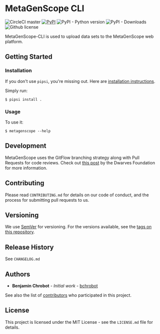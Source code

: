 # MetaGenScope CLI

![CircleCI master](https://img.shields.io/circleci/project/github/LongTailBio/python-metagenscope/master.svg)
[![PyPI](https://img.shields.io/pypi/v/metagenscope.svg)](https://pypi.org/project/metagenscope/)
![PyPI - Python version](https://img.shields.io/pypi/pyversions/Django.svg)
![PyPI - Downloads](https://img.shields.io/pypi/dm/metagenscope.svg)
![Github license](https://img.shields.io/github/license/longtailbio/python-metagenscope.svg)

MetaGenScope-CLI is used to upload data sets to the MetaGenScope web platform.

## Getting Started

### Installation

If you don't use `pipsi`, you're missing out.
Here are [installation instructions](https://github.com/mitsuhiko/pipsi#readme).

Simply run:

    $ pipsi install .


### Usage

To use it:

    $ metagenscope --help

## Development

MetaGenScope uses the GitFlow branching strategy along with Pull Requests for code reviews. Check out [this post](https://devblog.dwarvesf.com/post/git-best-practices/) by the Dwarves Foundation for more information.

## Contributing

Please read `CONTRIBUTING.md` for details on our code of conduct, and the process for submitting pull requests to us.

## Versioning

We use [SemVer](http://semver.org/) for versioning. For the versions available, see the [tags on this repository][project-tags].

## Release History

See `CHANGELOG.md`

## Authors

* **Benjamin Chrobot** - _Initial work_ - [bchrobot](https://github.com/bchrobot)

See also the list of [contributors][contributors] who participated in this project.

## License

This project is licensed under the MIT License - see the `LICENSE.md` file for details.


[project-tags]: https://github.com/longtailbio/python-metagenscope/tags
[contributors]: https://github.com/longtailbio/python-metagenscope/contributors
